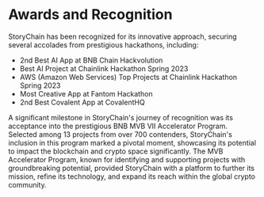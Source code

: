 # Awards and Recognition

StoryChain has been recognized for its innovative approach, securing several accolades from prestigious hackathons, including:

* 2nd Best AI App at BNB Chain Hackvolution
* Best AI Project at Chainlink Hackathon Spring 2023
* AWS (Amazon Web Services) Top Projects at Chainlink Hackathon Spring 2023
* Most Creative App at Fantom Hackathon
* 2nd Best Covalent App at CovalentHQ

A significant milestone in StoryChain's journey of recognition was its acceptance into the prestigious BNB MVB VII Accelerator Program. Selected among 13 projects from over 700 contenders, StoryChain's inclusion in this program marked a pivotal moment, showcasing its potential to impact the blockchain and crypto space significantly. The MVB Accelerator Program, known for identifying and supporting projects with groundbreaking potential, provided StoryChain with a platform to further its mission, refine its technology, and expand its reach within the global crypto community.
